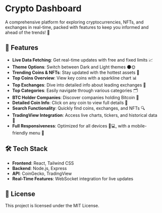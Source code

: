 # Crypto Dashboard  

A comprehensive platform for exploring cryptocurrencies, NFTs, and exchanges in real-time, packed with features to keep you informed and ahead of the trends! 🚀  

## 🌟 Features  

- **Live Data Fetching**: Get real-time updates with free and fixed limits 📈  
- **Theme Options**: Switch between Dark and Light themes 🌑🌞  
- **Trending Coins & NFTs**: Stay updated with the hottest assets 🚀  
- **Top Coins Overview**: View key coins with a sparkline chart 📊  
- **Top Exchanges**: Dive into detailed info about leading exchanges 🏦  
- **Top Categories**: Easily navigate through various categories 🗂️  
- **BTC Holder Companies**: Discover companies holding Bitcoin 🏢  
- **Detailed Coin Info**: Click on any coin to view full details 🔎  
- **Search Functionality**: Quickly find coins, exchanges, and NFTs 🔍  
- **TradingView Integration**: Access live charts, tickers, and historical data 📅  
- **Full Responsiveness**: Optimized for all devices 📱💻, with a mobile-friendly menu 📲  

## 🛠️ Tech Stack  

- **Frontend**: React, Tailwind CSS  
- **Backend**: Node.js, Express  
- **API**: CoinGecko, TradingView  
- **Real-Time Features**: WebSocket integration for live updates
  
## 📄 License  

This project is licensed under the MIT License.  
